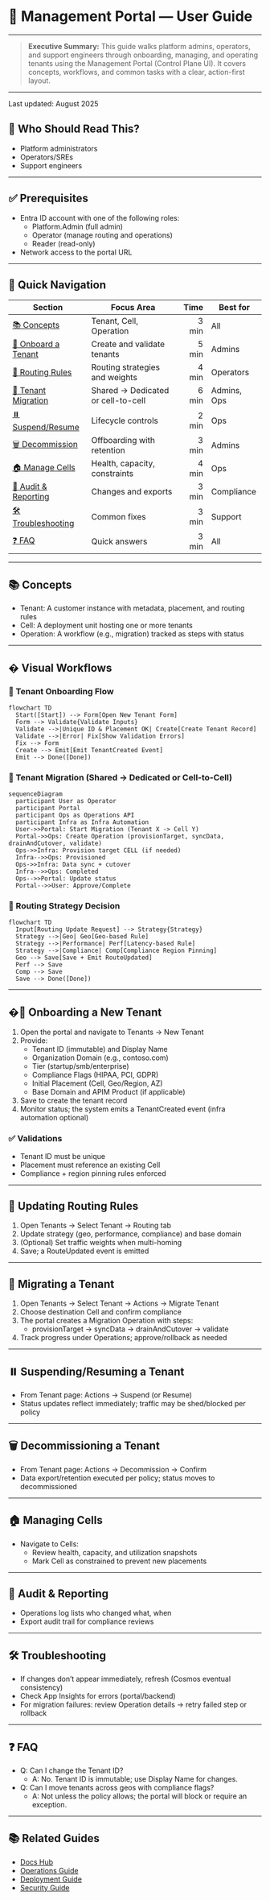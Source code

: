 # 🧭 Management Portal — User Guide

---

> **Executive Summary:**
> This guide walks platform admins, operators, and support engineers through onboarding, managing, and operating tenants using the Management Portal (Control Plane UI). It covers concepts, workflows, and common tasks with a clear, action-first layout.

---

Last updated: August 2025

## 👥 Who Should Read This?

- Platform administrators
- Operators/SREs
- Support engineers

---

## ✅ Prerequisites

- Entra ID account with one of the following roles:
  - Platform.Admin (full admin)
  - Operator (manage routing and operations)
  - Reader (read-only)
- Network access to the portal URL

---

## 🧭 Quick Navigation

| Section | Focus Area | Time | Best for |
|---|---|---:|---|
| [📚 Concepts](#-concepts) | Tenant, Cell, Operation | 3 min | All |
| [🚀 Onboard a Tenant](#-onboarding-a-new-tenant) | Create and validate tenants | 5 min | Admins |
| [🧩 Routing Rules](#-updating-routing-rules) | Routing strategies and weights | 4 min | Operators |
| [🔁 Tenant Migration](#-migrating-a-tenant) | Shared → Dedicated or cell-to-cell | 6 min | Admins, Ops |
| [⏸️ Suspend/Resume](#-suspendingresuming-a-tenant) | Lifecycle controls | 2 min | Ops |
| [🗑️ Decommission](#-decommissioning-a-tenant) | Offboarding with retention | 3 min | Admins |
| [🏠 Manage Cells](#-managing-cells) | Health, capacity, constraints | 4 min | Ops |
| [🧾 Audit & Reporting](#-audit--reporting) | Changes and exports | 3 min | Compliance |
| [🛠️ Troubleshooting](#-troubleshooting) | Common fixes | 3 min | Support |
| [❓ FAQ](#-faq) | Quick answers | 3 min | All |

---

## 📚 Concepts

- Tenant: A customer instance with metadata, placement, and routing rules
- Cell: A deployment unit hosting one or more tenants
- Operation: A workflow (e.g., migration) tracked as steps with status

---

## �️ Visual Workflows

### 🚀 Tenant Onboarding Flow

```mermaid
flowchart TD
  Start([Start]) --> Form[Open New Tenant Form]
  Form --> Validate{Validate Inputs}
  Validate -->|Unique ID & Placement OK| Create[Create Tenant Record]
  Validate -->|Error| Fix[Show Validation Errors]
  Fix --> Form
  Create --> Emit[Emit TenantCreated Event]
  Emit --> Done([Done])
```

### 🔁 Tenant Migration (Shared → Dedicated or Cell-to-Cell)

```mermaid
sequenceDiagram
  participant User as Operator
  participant Portal
  participant Ops as Operations API
  participant Infra as Infra Automation
  User->>Portal: Start Migration (Tenant X -> Cell Y)
  Portal->>Ops: Create Operation (provisionTarget, syncData, drainAndCutover, validate)
  Ops->>Infra: Provision target CELL (if needed)
  Infra-->>Ops: Provisioned
  Ops->>Infra: Data sync + cutover
  Infra-->>Ops: Completed
  Ops-->>Portal: Update status
  Portal-->>User: Approve/Complete
```

### 🧩 Routing Strategy Decision

```mermaid
flowchart TD
  Input[Routing Update Request] --> Strategy{Strategy}
  Strategy -->|Geo| Geo[Geo-based Rule]
  Strategy -->|Performance| Perf[Latency-based Rule]
  Strategy -->|Compliance| Comp[Compliance Region Pinning]
  Geo --> Save[Save + Emit RouteUpdated]
  Perf --> Save
  Comp --> Save
  Save --> Done([Done])
```

---

## �🚀 Onboarding a New Tenant

1. Open the portal and navigate to Tenants → New Tenant
2. Provide:
   - Tenant ID (immutable) and Display Name
   - Organization Domain (e.g., contoso.com)
   - Tier (startup/smb/enterprise)
   - Compliance Flags (HIPAA, PCI, GDPR)
   - Initial Placement (Cell, Geo/Region, AZ)
   - Base Domain and APIM Product (if applicable)
3. Save to create the tenant record
4. Monitor status; the system emits a TenantCreated event (infra automation optional)

### ✅ Validations

- Tenant ID must be unique
- Placement must reference an existing Cell
- Compliance + region pinning rules enforced

---

## 🧩 Updating Routing Rules

1. Open Tenants → Select Tenant → Routing tab
2. Update strategy (geo, performance, compliance) and base domain
3. (Optional) Set traffic weights when multi-homing
4. Save; a RouteUpdated event is emitted

---

## 🔁 Migrating a Tenant

1. Open Tenants → Select Tenant → Actions → Migrate Tenant
2. Choose destination Cell and confirm compliance
3. The portal creates a Migration Operation with steps:
   - provisionTarget → syncData → drainAndCutover → validate
4. Track progress under Operations; approve/rollback as needed

---

## ⏸️ Suspending/Resuming a Tenant

- From Tenant page: Actions → Suspend (or Resume)
- Status updates reflect immediately; traffic may be shed/blocked per policy

---

## 🗑️ Decommissioning a Tenant

- From Tenant page: Actions → Decommission → Confirm
- Data export/retention executed per policy; status moves to decommissioned

---

## 🏠 Managing Cells

- Navigate to Cells:
  - Review health, capacity, and utilization snapshots
  - Mark Cell as constrained to prevent new placements

---

## 🧾 Audit & Reporting

- Operations log lists who changed what, when
- Export audit trail for compliance reviews

---

## 🛠️ Troubleshooting

- If changes don’t appear immediately, refresh (Cosmos eventual consistency)
- Check App Insights for errors (portal/backend)
- For migration failures: review Operation details → retry failed step or rollback

---

## ❓ FAQ

- Q: Can I change the Tenant ID?
  - A: No. Tenant ID is immutable; use Display Name for changes.
- Q: Can I move tenants across geos with compliance flags?
  - A: Not unless the policy allows; the portal will block or require an exception.

---

## 📚 Related Guides

- [Docs Hub](./DOCS.md)
- [Operations Guide](./OPERATIONS_GUIDE.md)
- [Deployment Guide](./DEPLOYMENT_GUIDE.md)
- [Security Guide](./SECURITY_GUIDE.md)
